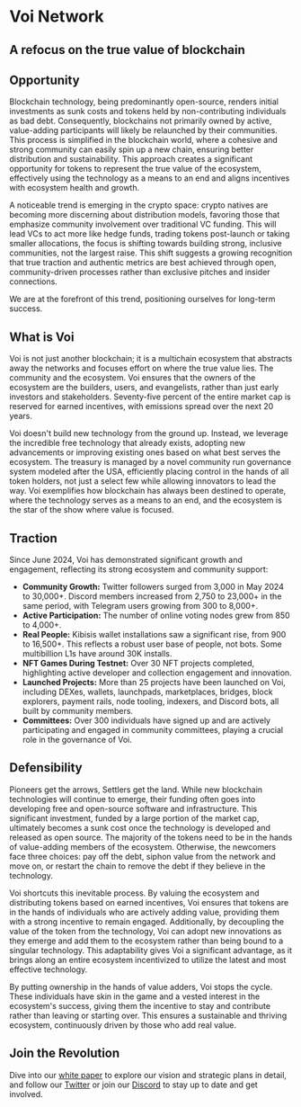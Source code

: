 # Voi Network
## A refocus on the true value of blockchain

## Opportunity
Blockchain technology, being predominantly open-source, renders initial investments as sunk costs and tokens held by non-contributing individuals as bad debt. Consequently, blockchains not primarily owned by active, value-adding participants will likely be relaunched by their communities. This process is simplified in the blockchain world, where a cohesive and strong community can easily spin up a new chain, ensuring better distribution and sustainability. This approach creates a significant opportunity for tokens to represent the true value of the ecosystem, effectively using the technology as a means to an end and aligns incentives with ecosystem health and growth.

A noticeable trend is emerging in the crypto space: crypto natives are becoming more discerning about distribution models, favoring those that emphasize community involvement over traditional VC funding. This will lead VCs to act more like hedge funds, trading tokens post-launch or taking smaller allocations, the focus is shifting towards building strong, inclusive communities, not the largest raise. This shift suggests a growing recognition that true traction and authentic metrics are best achieved through open, community-driven processes rather than exclusive pitches and insider connections. 

We are at the forefront of this trend, positioning ourselves for long-term success.

## What is Voi
Voi is not just another blockchain; it is a multichain ecosystem that abstracts away the networks and focuses effort on where the true value lies. The community and the ecosystem. Voi ensures that the owners of the ecosystem are the builders, users, and evangelists, rather than just early investors and stakeholders. Seventy-five percent of the entire market cap is reserved for earned incentives, with emissions spread over the next 20 years.

Voi doesn't build new technology from the ground up. Instead, we leverage the incredible free technology that already exists, adopting new advancements or improving existing ones based on what best serves the ecosystem. The treasury is managed by a novel community run governance system modeled after the USA, efficiently placing control in the hands of all token holders, not just a select few while allowing innovators to lead the way. Voi exemplifies how blockchain has always been destined to operate, where the technology serves as a means to an end, and the ecosystem is the star of the show where value is focused.

## Traction
Since June 2024, Voi has demonstrated significant growth and engagement, reflecting its strong ecosystem and community support:

* **Community Growth:** Twitter followers surged from 3,000 in May 2024 to 30,000+. Discord members increased from 2,750 to 23,000+ in the same period, with Telegram users growing from 300 to 8,000+.
* **Active Participation:** The number of online voting nodes grew from 850 to 4,000+.
* **Real People:** Kibisis wallet installations saw a significant rise, from 900 to 16,500+. This reflects a robust user base of people, not bots. Some multibillion L1s have around 30K installs.
* **NFT Games During Testnet:** Over 30 NFT projects completed, highlighting active developer and collection engagement and innovation.
* **Launched Projects:** More than 25 projects have been launched on Voi, including DEXes, wallets, launchpads, marketplaces, bridges, block explorers, payment rails, node tooling, indexers, and Discord bots, all built by community members.
* **Committees:** Over 300 individuals have signed up and are actively participating and engaged in community committees, playing a crucial role in the governance of Voi.

## Defensibility

Pioneers get the arrows, Settlers get the land. While new blockchain technologies will continue to emerge, their funding often goes into developing free and open-source software and infrastructure. This significant investment, funded by a large portion of the market cap, ultimately becomes a sunk cost once the technology is developed and released as open source. The majority of the tokens need to be in the hands of value-adding members of the ecosystem. Otherwise, the newcomers face three choices: pay off the debt, siphon value from the network and move on, or restart the chain to remove the debt if they believe in the technology.

Voi shortcuts this inevitable process. By valuing the ecosystem and distributing tokens based on earned incentives, Voi ensures that tokens are in the hands of individuals who are actively adding value, providing them with a strong incentive to remain engaged. Additionally, by decoupling the value of the token from the technology, Voi can adopt new innovations as they emerge and add them to the ecosystem rather than being bound to a singular technology. This adaptability gives Voi a significant advantage, as it brings along an entire ecosystem incentivized to utilize the latest and most effective technology.

By putting ownership in the hands of value adders, Voi stops the cycle. These individuals have skin in the game and a vested interest in the ecosystem's success, giving them the incentive to stay and contribute rather than leaving or starting over. This ensures a sustainable and thriving ecosystem, continuously driven by those who add real value.

## Join the Revolution
Dive into our [white paper](https://docs.google.com/document/d/1UdVmLYs-BVxCBE-zC7LUIpmsbKZHGrCYu58gdIrZ-Ls/edit?usp=sharing) to explore our vision and strategic plans in detail, and follow our [Twitter](https://x.com/Voi_Net) or join our [Discord](https://discord.gg/voi-network) to stay up to date and get involved.